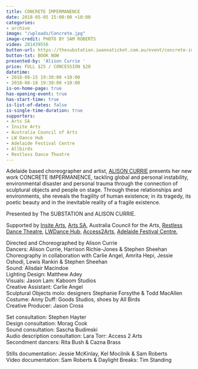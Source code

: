 ```yaml
---
title: CONCRETE IMPERMANENCE
date: 2018-05-05 15:00:00 +10:00
categories:
- archive
image: "/uploads/Concrete.jpg"
image-credit: PHOTO BY SAM ROBERTS
video: 281439556
button-url: https://thesubstation.iwannaticket.com.au/event/concrete-impermanence-MTUyNzE
button-txt: BOOK NOW
presented-by: 'Alison Currie '
price: FULL $25 / CONCESSION $20
datetime:
- 2018-08-15 19:30:00 +10:00
- 2018-08-18 19:30:00 +10:00
is-on-home-page: true
has-opening-event: true
has-start-time: true
is-list-of-dates: false
is-single-time-duration: true
supporters:
- Arts SA
- Insite Arts
- Australia Council of Arts
- LW Dance Hub
- Adelaide Festival Centre
- Allbirds
- Restless Dance Theatre
---
```


Adelaide based choreographer and artist, [ALISON CURRIE](https://www.alisoncurrie.com/) presents her new work CONCRETE IMPERMANENCE, tackling global and personal instability, environmental disaster and personal trauma through the connection of sculptural objects and people on stage. Through these relationships and environments, she reveals the fragility of human existence; in its tragedy, its poetic beauty and in the inevitable reality of a fragile existence.

Presented by The SUBSTATION and ALISON CURRIE.

Supported by [Insite Arts](http://insitearts.com.au/), [Arts SA](https://arts.sa.gov.au/), Australia Council for the Arts, [Restless Dance Theatre](http://restlessdance.org/), [LWDance Hub](https://www.lwd.com.au/), [Access2Arts](https://access2arts.org.au/), [Adelaide Festival Centre.](https://www.adelaidefestivalcentre.com.au/)

Directed and Choreographed by Alison Currie<br>
Dancers: Alison Currie, Harrison Richie-Jones & Stephen Sheehan<br>
Choreography in collaboration with Carlie Angel, Amrita Hepi, Jessie Oshodi, Lewis Rankin & Stephen Sheehan<br>
Sound: Alisdair Macindoe<br>
Lighting Design: Matthew Adey<br>
Visuals: Jason Lam: Kaboom Studios<br>
Creative Assistant: Carlie Angel<br>
Sculptural Objects molo: designers Stephanie Forsythe & Todd MacAllen<br>
Costume: Anny Duff: Goods Studios, shoes by All Birds<br>
Creative Producer: Jason Cross<br>
 
Set consultation: Stephen Hayter<br>
Design consultation: Morag Cook<br>
Sound consultation: Sascha Budimski<br>
Audio description consultation: Lara Torr: Access 2 Arts<br>
Secondment dancers: Rita Bush & Cazna Brass<br>
 
Stills documentation: Jessie McKinlay, Kel Mocilnik & Sam Roberts<br>
Video documentation: Sam Roberts & Daylight Breaks: Tim Standing<br>